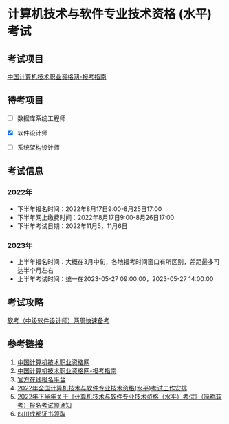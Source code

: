 # 计算机技术与软件专业技术资格 (水平) 考试


## 考试项目

[中国计算机技术职业资格网-报考指南]( https://www.ruankao.org.cn/platform )


## 待考项目

- [ ] 数据库系统工程师
- [x] 软件设计师
- [ ] 系统架构设计师



## 考试信息

### 2022年
- 下半年报名时间：2022年8月17日9:00-8月25日17:00
- 下半年网上缴费时间：2022年8月17日9:00-8月26日17:00
- 下半年考试日期：2022年11月5，11月6日

### 2023年
- 上半年报名时间：大概在3月中旬，各地报考时间窗口有所区别，差距最多可达半个月左右
- 上半年考试时间：统一在2023-05-27 09:00:00，2023-05-27 14:00:00

## 考试攻略

[软考（中级软件设计师）两周快速备考](https://www.bilibili.com/video/BV1ZX4y1K7HL)



## 参考链接

1. [中国计算机技术职业资格网](https://www.ruankao.org.cn/)
2. [中国计算机技术职业资格网-报考指南]( https://www.ruankao.org.cn/platform )
3. [官方在线报名平台](https://bm.ruankao.org.cn/sign/welcome)
4. [2022年全国计算机技术与软件专业技术资格(水平)考试工作安排](https://www.ruankao.org.cn/arrange/details?id=100002220222103726231705)
5. [2022年下半年关于《计算机技术与软件专业技术资格（水平）考试》（简称软考）报名考试预通知](http://ss.scnu.edu.cn/a/20220701/3773.html)
6. [四川成都证书领取](https://cdpta.cdrsigc.com/frt/student/login.do)



